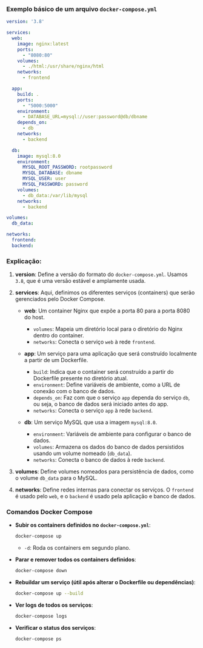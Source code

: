 ### Exemplo básico de um arquivo `docker-compose.yml`

```yaml
version: '3.8'

services:
  web:
    image: nginx:latest
    ports:
      - "8080:80"
    volumes:
      - ./html:/usr/share/nginx/html
    networks:
      - frontend

  app:
    build: .
    ports:
      - "5000:5000"
    environment:
      - DATABASE_URL=mysql://user:password@db/dbname
    depends_on:
      - db
    networks:
      - backend

  db:
    image: mysql:8.0
    environment:
      MYSQL_ROOT_PASSWORD: rootpassword
      MYSQL_DATABASE: dbname
      MYSQL_USER: user
      MYSQL_PASSWORD: password
    volumes:
      - db_data:/var/lib/mysql
    networks:
      - backend

volumes:
  db_data:

networks:
  frontend:
  backend:
```

### Explicação:

1. **version**: Define a versão do formato do `docker-compose.yml`. Usamos `3.8`, que é uma versão estável e amplamente usada.
   
2. **services**: Aqui, definimos os diferentes serviços (containers) que serão gerenciados pelo Docker Compose.

   - **web**: Um container Nginx que expõe a porta 80 para a porta 8080 do host.
     - `volumes`: Mapeia um diretório local para o diretório do Nginx dentro do container.
     - `networks`: Conecta o serviço `web` à rede `frontend`.

   - **app**: Um serviço para uma aplicação que será construído localmente a partir de um Dockerfile.
     - `build`: Indica que o container será construído a partir do Dockerfile presente no diretório atual.
     - `environment`: Define variáveis de ambiente, como a URL de conexão com o banco de dados.
     - `depends_on`: Faz com que o serviço `app` dependa do serviço `db`, ou seja, o banco de dados será iniciado antes do app.
     - `networks`: Conecta o serviço `app` à rede `backend`.

   - **db**: Um serviço MySQL que usa a imagem `mysql:8.0`.
     - `environment`: Variáveis de ambiente para configurar o banco de dados.
     - `volumes`: Armazena os dados do banco de dados persistidos usando um volume nomeado (`db_data`).
     - `networks`: Conecta o banco de dados à rede `backend`.

3. **volumes**: Define volumes nomeados para persistência de dados, como o volume `db_data` para o MySQL.

4. **networks**: Define redes internas para conectar os serviços. O `frontend` é usado pelo `web`, e o `backend` é usado pela aplicação e banco de dados.

### Comandos Docker Compose

- **Subir os containers definidos no `docker-compose.yml`**:
  ```bash
  docker-compose up
  ```
  - `-d`: Roda os containers em segundo plano.

- **Parar e remover todos os containers definidos**:
  ```bash
  docker-compose down
  ```

- **Rebuildar um serviço (útil após alterar o Dockerfile ou dependências)**:
  ```bash
  docker-compose up --build
  ```

- **Ver logs de todos os serviços**:
  ```bash
  docker-compose logs
  ```

- **Verificar o status dos serviços**:
  ```bash
  docker-compose ps
  ```
